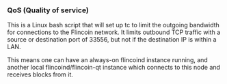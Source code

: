 ### QoS (Quality of service) ###

This is a Linux bash script that will set up tc to limit the outgoing bandwidth for connections to the Flincoin network. It limits outbound TCP traffic with a source or destination port of 33556, but not if the destination IP is within a LAN.

This means one can have an always-on flincoind instance running, and another local flincoind/flincoin-qt instance which connects to this node and receives blocks from it.
